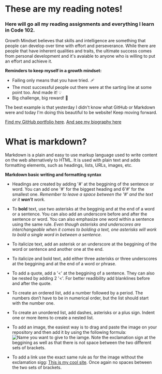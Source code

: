 # These are my reading notes!

### Here will go all my reading assignments and everything I learn in Code 102. 

Growth Mindset believes that skills and intelligence are something that people can develop over time with effort and perseverance. While there are people that have inherent qualities and traits, the ultimate success comes from personal development and it's avaiable to anyone who is willing to put an effort and achieve it. 

**Reminders to keep myself in a growth mindset:** 

- Failing only means that you have tried. 🩹
- The most successful people out there were at the sarting line at some point too. And made it! 💡
- Big challenge, big reward! 💪

The best example is that yesterday I didn't know what GitHub or Markdown were and today I'm doing this beautiful to be website! Keep moving forward. 

[Find my GitHub portfolio here](https://github.com/Araceligm90).
[And see my biography here](https://araceligm90.github.io/Biography-/)




# What is markdown?

Markdown is a plain and easy to use markup language used to write content on the web alternatively to HTML. 
It is used with plain text and adds formatting elements, such as headings, lists, URLs, images, etc. 

**Markdown basic writing and formatting syntax**

- Headings are created by adding '#' at the beggining of the sentence or word. You can add one '#' for the biggest heading and 6'#' for the smallest one. *Remember to leave a space between the '#' and the text or it **won't** work.*

- To **bold** text, use two asterisks at the begginig and at the end of a word or a sentence. You can also add an underscore before and after the sentence or word. You can also emphasize one word within a sentence using the same rule. *Even though asterisks and underscores are interchangeable when it comes to bolding a text, one asterisks will work to bold a single word in between a sentence.*

- To italicize text, add an asterisk or an underscore at the beggining of the word or sentence and another one at the end. 

- To italicize and bold text, add either three asterisks or three underscores at the beggining and at the end of a word or phrase.

- To add a quote, add a '<' at the beggining of a sentence. They can also be nested by adding 2 '<'. For better readibility add blanklines before and after the quote. 

- To create an ordered list, add a number followed by a period. The numbers don’t have to be in numerical order, but the list should start with the number one.

- To create an unordered list, add dashes, asterisks or a plus sign. Indent one or more items to create a nested list. 

- To add an image, the easiest way is to drag and paste the image on your repository and then add it by using the following formula: ![Name you want to give to the iamge](Image.jpg). Note the exclamation sign at the beggining as well as that there is not space between the two different sets of brackets. 

- To add a link use the exact same rule as for the image without the exclamation sigg: [This is my cool site](www.araceliscoolsite.com). Once again no spaces between the two sets of brackets. 
